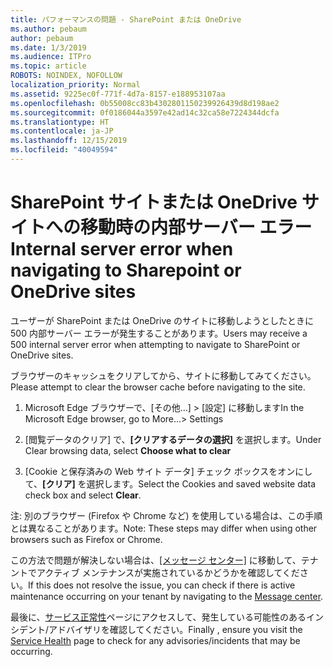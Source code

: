 ```yaml
---
title: パフォーマンスの問題 - SharePoint または OneDrive
ms.author: pebaum
author: pebaum
ms.date: 1/3/2019
ms.audience: ITPro
ms.topic: article
ROBOTS: NOINDEX, NOFOLLOW
localization_priority: Normal
ms.assetid: 9225ec0f-771f-4d7a-8157-e188953107aa
ms.openlocfilehash: 0b55008cc83b4302801150239926439d8d198ae2
ms.sourcegitcommit: 0f0186044a3597e42ad14c32ca58e7224344dcfa
ms.translationtype: HT
ms.contentlocale: ja-JP
ms.lasthandoff: 12/15/2019
ms.locfileid: "40049594"
---
```

# <a name="internal-server-error-when-navigating-to-sharepoint-or-onedrive-sites"></a><span data-ttu-id="8666f-102">SharePoint サイトまたは OneDrive サイトへの移動時の内部サーバー エラー</span><span class="sxs-lookup"><span data-stu-id="8666f-102">Internal server error when navigating to Sharepoint or OneDrive sites</span></span>

<span data-ttu-id="8666f-103">ユーザーが SharePoint または OneDrive のサイトに移動しようとしたときに 500 内部サーバー エラーが発生することがあります。</span><span class="sxs-lookup"><span data-stu-id="8666f-103">Users may receive a 500 internal server error when attempting to navigate to SharePoint or OneDrive sites.</span></span> 

<span data-ttu-id="8666f-104">ブラウザーのキャッシュをクリアしてから、サイトに移動してみてください。</span><span class="sxs-lookup"><span data-stu-id="8666f-104">Please attempt to clear the browser cache before navigating to the site.</span></span>


1. <span data-ttu-id="8666f-105">Microsoft Edge ブラウザーで、[その他...] > [設定] に移動します</span><span class="sxs-lookup"><span data-stu-id="8666f-105">In the Microsoft Edge browser, go to More...> Settings</span></span>

2. <span data-ttu-id="8666f-106">[閲覧データのクリア] で、**[クリアするデータの選択]** を選択します。</span><span class="sxs-lookup"><span data-stu-id="8666f-106">Under Clear browsing data, select **Choose what to clear**</span></span>

3. <span data-ttu-id="8666f-107">[Cookie と保存済みの Web サイト データ] チェック ボックスをオンにして、**[クリア]** を選択します。</span><span class="sxs-lookup"><span data-stu-id="8666f-107">Select the Cookies and saved website data check box and select **Clear**.</span></span>

<span data-ttu-id="8666f-108">注: 別のブラウザー (Firefox や Chrome など) を使用している場合は、この手順とは異なることがあります。</span><span class="sxs-lookup"><span data-stu-id="8666f-108">Note: These steps may differ when using other browsers such as Firefox or Chrome.</span></span>

<span data-ttu-id="8666f-109">この方法で問題が解決しない場合は、[[メッセージ センター]](https://portal.office.com/adminportal/home#/MessageCenter) に移動して、テナントでアクティブ メンテナンスが実施されているかどうかを確認してください。</span><span class="sxs-lookup"><span data-stu-id="8666f-109">If this does not resolve the issue, you can check if there is active maintenance occurring on your tenant by navigating to the [Message center](https://portal.office.com/adminportal/home#/MessageCenter).</span></span>

<span data-ttu-id="8666f-110">最後に、[サービス正常性](https://portal.office.com/adminportal/home#/servicehealth)ページにアクセスして、発生している可能性のあるインシデント/アドバイザリを確認してください。</span><span class="sxs-lookup"><span data-stu-id="8666f-110">Finally , ensure you visit the [Service Health](https://portal.office.com/adminportal/home#/servicehealth) page to check for any advisories/incidents that may be occurring.</span></span>

